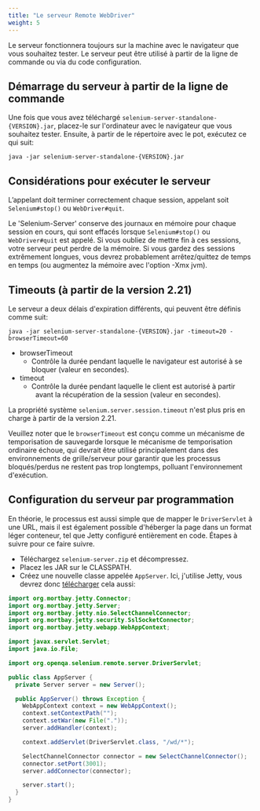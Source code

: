 ```yaml
---
title: "Le serveur Remote WebDriver"
weight: 5
---
```


Le serveur fonctionnera toujours sur la machine avec le navigateur que vous souhaitez
tester. Le serveur peut être utilisé à partir de la ligne de commande ou via du code
configuration.

## Démarrage du serveur à partir de la ligne de commande

Une fois que vous avez téléchargé `selenium-server-standalone-{VERSION}.jar`,
placez-le sur l'ordinateur avec le navigateur que vous souhaitez tester. Ensuite, à partir de
le répertoire avec le pot, exécutez ce qui suit:

```shell
java -jar selenium-server-standalone-{VERSION}.jar
```

## Considérations pour exécuter le serveur

L’appelant doit terminer correctement chaque session, appelant
soit `Selenium#stop()` ou `WebDriver#quit`.

Le 'Selenium-Server' conserve des journaux en mémoire pour chaque session en cours,
qui sont effacés lorsque `Selenium#stop()` ou `WebDriver#quit` est appelé. Si
vous oubliez de mettre fin à ces sessions, votre serveur peut perdre de la mémoire. Si
vous gardez des sessions extrêmement longues, vous devrez probablement
arrêtez/quittez de temps en temps (ou augmentez la mémoire avec l'option -Xmx jvm).

## Timeouts (à partir de la version 2.21)

Le serveur a deux délais d'expiration différents, qui peuvent être définis comme suit:

```shell
java -jar selenium-server-standalone-{VERSION}.jar -timeout=20 -browserTimeout=60
```

* browserTimeout
  * Contrôle la durée pendant laquelle le navigateur est autorisé à se bloquer (valeur en secondes).
* timeout
  * Contrôle la durée pendant laquelle le client est autorisé à partir
      avant la récupération de la session (valeur en secondes).

La propriété système `selenium.server.session.timeout`
n'est plus pris en charge à partir de la version 2.21.

Veuillez noter que le `browserTimeout`
est conçu comme un mécanisme de temporisation de sauvegarde
lorsque le mécanisme de temporisation ordinaire échoue,
qui devrait être utilisé principalement dans des environnements de grille/serveur
pour garantir que les processus bloqués/perdus ne restent pas trop longtemps,
polluant l'environnement d'exécution.

## Configuration du serveur par programmation

En théorie, le processus est aussi simple que de mapper le `DriverServlet` à
une URL, mais il est également possible d'héberger la page dans un format léger
conteneur, tel que Jetty configuré entièrement en code. Étapes à suivre pour ce faire
suivre.

* Téléchargez `selenium-server.zip` et décompressez. 
* Placez les JAR sur le CLASSPATH. 
* Créez une nouvelle classe appelée `AppServer`. Ici, j'utilise
Jetty, vous devrez donc [télécharger](//www.eclipse.org/jetty/download.html)
cela aussi:

```java
import org.mortbay.jetty.Connector;
import org.mortbay.jetty.Server;
import org.mortbay.jetty.nio.SelectChannelConnector;
import org.mortbay.jetty.security.SslSocketConnector;
import org.mortbay.jetty.webapp.WebAppContext;

import javax.servlet.Servlet;
import java.io.File;

import org.openqa.selenium.remote.server.DriverServlet;

public class AppServer {
  private Server server = new Server();

  public AppServer() throws Exception {
    WebAppContext context = new WebAppContext();
    context.setContextPath("");
    context.setWar(new File("."));
    server.addHandler(context);

    context.addServlet(DriverServlet.class, "/wd/*");

    SelectChannelConnector connector = new SelectChannelConnector();
    connector.setPort(3001);
    server.addConnector(connector);

    server.start();
  }
}
```


